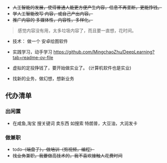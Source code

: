 
- ~~人工智能的发展，使得普通人能更方便产生内容，信息不再垄断，更能挣钱。~~
- ~~学人工智能改写 内容，或自己产出内容。~~
- ~~推广内容的 多媒体性，内容性，多样化。~~
> 感觉内容没有用，太多垃圾内容了，而且要一直想，花时间。

- 技术： 做一个 安卓绘图软件
- 实践学习，动手学习 https://github.com/MingchaoZhu/DeepLearning?tab=readme-ov-file

- 虚拟的定投挣钱了，要开始做实业了。 (计算机软件也是实业)
- 找新的业务，做幻想，想新业务


## 代办清单

### 出闲置

- 在咸鱼,淘宝 搜关键词 卖东西  如搜索 特朗普，大豆油，大润发卡

### 做兼职

- todo~~（端盘子），做培训（剪视频，编程）~~
- ~~找业务兼职，我要做高技术的，我不喜欢接触人花费时间~~

